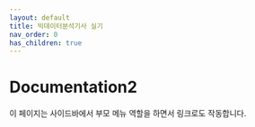 ```yaml
---
layout: default
title: 빅데이터분석기사 실기
nav_order: 0
has_children: true
---
```


# Documentation2

이 페이지는 사이드바에서 부모 메뉴 역할을 하면서 링크로도 작동합니다.
